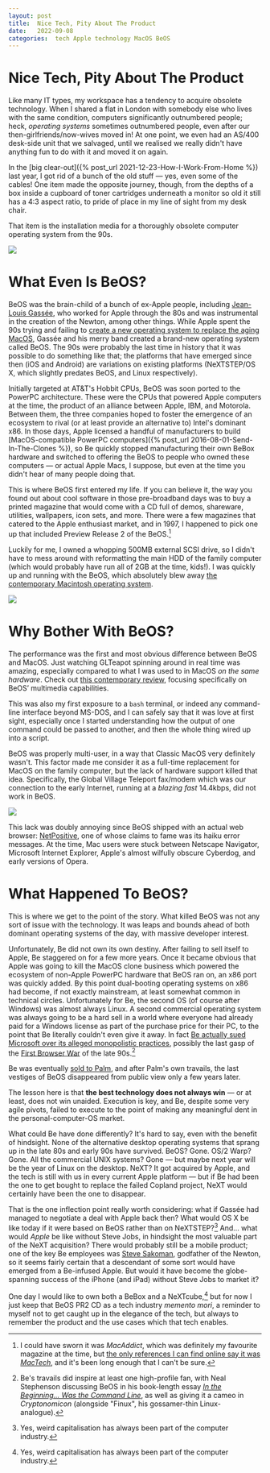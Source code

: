```yaml
---
layout: post
title:  Nice Tech, Pity About The Product 
date:   2022-09-08 
categories:  tech Apple technology MacOS BeOS 
---
```


# Nice Tech, Pity About The Product


Like many IT types, my workspace has a tendency to acquire obsolete technology. When I shared a flat in London with somebody else who lives with the same condition, computers significantly outnumbered people; heck, *operating systems* sometimes outnumbered people, even after our then-girlfriends/now-wives moved in! At one point, we even had an AS/400 desk-side unit that we salvaged, until we realised we really didn't have anything fun to do with it and moved it on again.

In the [big clear-out]({% post_url 2021-12-23-How-I-Work-From-Home %}) last year, I got rid of a bunch of the old stuff — yes, even some of the cables! One item made the opposite journey, though, from the depths of a box inside a cupboard of toner cartridges underneath a monitor so old it still has a 4:3 aspect ratio, to pride of place in my line of sight from my desk chair.

That item is the installation media for a thoroughly obsolete computer operating system from the 90s.

![](/images/110350.jpeg)

# What Even Is BeOS?

BeOS was the brain-child of a bunch of ex-Apple people, including [Jean-Louis Gassée](https://en.wikipedia.org/wiki/Jean-Louis_Gass%C3%A9e), who worked for Apple through the 80s and was instrumental in the creation of the Newton, among other things. While Apple spent the 90s trying and failing to [create a new operating system to replace the aging MacOS](https://en.wikipedia.org/wiki/Copland_(operating_system)), Gassée and his merry band created a brand-new operating system called BeOS. The 90s were probably the last time in history that it was possible to do something like that; the platforms that have emerged since then (iOS and Android) are variations on existing platforms (NeXTSTEP/OS X, which slightly predates BeOS, and Linux respectively).

Initially targeted at AT&T's Hobbit CPUs, BeOS was soon ported to the PowerPC architecture. These were the CPUs that powered Apple computers at the time, the product of an alliance between Apple, IBM, and Motorola. Between them, the three companies hoped to foster the emergence of an ecosystem to rival (or at least provide an alternative to) Intel's dominant x86. In those days, Apple licensed a handful of manufacturers to build [MacOS-compatible PowerPC computers]({% post_url 2016-08-01-Send-In-The-Clones %}), so Be quickly stopped manufacturing their own BeBox hardware and switched to offering the BeOS to people who owned these computers — or actual Apple Macs, I suppose, but even at the time you didn't hear of many people doing that.

This is where BeOS first entered my life. If you can believe it, the way you found out about cool software in those pre-broadband days was to buy a printed magazine that would come with a CD full of demos, shareware, utilities, wallpapers, icon sets, and more. There were a few magazines that catered to the Apple enthusiast market, and in 1997, I happened to pick one up that included Preview Release 2 of the BeOS.[^1]

Luckily for me, I owned a whopping 500MB external SCSI drive, so I didn't have to mess around with reformatting the main HDD of the family computer (which would probably have run all of 2GB at the time, kids!). I was quickly up and running with the BeOS, which absolutely blew away [the contemporary Macintosh operating system](<https://en.wikipedia.org/wiki/Mac_OS_8>).

![](/images/110421.jpeg)

# Why Bother With BeOS?

The performance was the first and most obvious difference between BeOS and MacOS. Just watching GLTeapot spinning around in real time was amazing, especially compared to what I was used to in MacOS *on the same hardware*. Check out [this contemporary review](<https://www.soundonsound.com/people/beos-operating-system-overview>), focusing specifically on BeOS’ multimedia capabilities.

This was also my first exposure to a `bash` terminal, or indeed any command-line interface beyond MS-DOS, and I can safely say that it was love at first sight, especially once I started understanding how the output of one command could be passed to another, and then the whole thing wired up into a script.

BeOS was properly multi-user, in a way that Classic MacOS very definitely wasn't. This factor made me consider it as a full-time replacement for MacOS on the family computer, but the lack of hardware support killed that idea. Specifically, the Global Village Teleport fax/modem which was our connection to the early Internet, running at a *blazing fast* 14.4kbps, did not work in BeOS.

![](/images/110437.jpeg)

This lack was doubly annoying since BeOS shipped with an actual web browser: [NetPositive](https://www.listofpopular.com/computers/list-of-world-best-and-fastest-web-browser-ever/netpositive-for-beos/), one of whose claims to fame was its haiku error messages. At the time, Mac users were stuck between Netscape Navigator, Microsoft Internet Explorer, Apple's almost wilfully obscure Cyberdog, and early versions of Opera.

# What Happened To BeOS?

This is where we get to the point of the story. What killed BeOS was not any sort of issue with the technology. It was leaps and bounds ahead of both dominant operating systems of the day, with massive developer interest.

Unfortunately, Be did not own its own destiny. After failing to sell itself to Apple, Be staggered on for a few more years. Once it became obvious that Apple was going to kill the MacOS clone business which powered the ecosystem of non-Apple PowerPC hardware that BeOS ran on, an x86 port was quickly added. By this point dual-booting operating systems on x86 had become, if not exactly mainstream, at least somewhat common in technical circles. Unfortunately for Be, the second OS (of course after Windows) was almost always Linux. A second commercial operating system was always going to be a hard sell in a world where everyone had already paid for a Windows license as part of the purchase price for their PC, to the point that Be literally couldn't even give it away. In fact [Be actually sued Microsoft over its alleged monopolistic practices](https://money.cnn.com/2002/02/19/companies/beos/index.htm), possibly the last gasp of the [First Browser War](https://en.wikipedia.org/wiki/Browser_wars#First_Browser_War_(1995–2001)) of the late 90s.[^2]

Be was eventually [sold to Palm](https://arstechnica.com/uncategorized/2001/11/2549-2/), and after Palm's own travails, the last vestiges of BeOS disappeared from public view only a few years later.

The lesson here is that **the best technology does not always win** — or at least, does not win unaided. Execution is key, and Be, despite some very agile pivots, failed to execute to the point of making any meaningful dent in the personal-computer-OS market.

What could Be have done differently? It's hard to say, even with the benefit of hindsight. None of the alternative desktop operating systems that sprang up in the late 80s and early 90s have survived. BeOS? Gone. OS/2 Warp? Gone. All the commercial UNIX systems? Gone — but maybe next year will be the year of Linux on the desktop. NeXT? It got acquired by Apple, and the tech is still with us in every current Apple platform — but if Be had been the one to get bought to replace the failed Copland project, NeXT would certainly have been the one to disappear.

That is the one inflection point really worth considering: what if Gassée had managed to negotiate a deal with Apple back then? What would OS X be like today if it were based on BeOS rather than on NeXTSTEP?[^3] And… what would *Apple* be like without Steve Jobs, in hindsight the most valuable part of the NeXT acquisition? There would probably still be a mobile product; one of the key Be employees was [Steve Sakoman](https://en.wikipedia.org/wiki/Steve_Sakoman), godfather of the Newton, so it seems fairly certain that a descendant of some sort would have emerged from a Be-infused Apple. But would it have become the globe-spanning success of the iPhone (and iPad) without Steve Jobs to market it?

One day I would like to own both a BeBox and a NeXTcube,[^3] but for now I just keep that BeOS PR2 CD as a tech industry *memento mori*, a reminder to myself not to get caught up in the elegance of the tech, but always to remember the product and the use cases which that tech enables.

[^1]: I could have sworn it was *MacAddict*, which was definitely my favourite magazine at the time, but [the only references I can find online say it was *MacTech*](https://www.mactech.com/1997/10/08/md1-beos-preview-release-2/), and it's been long enough that I can't be sure.

[^2]: Be's travails did inspire at least one high-profile fan, with Neal Stephenson discussing BeOS in his book-length essay [*In the Beginning... Was the Command Line*](https://en.wikipedia.org/wiki/In_the_Beginning..._Was_the_Command_Line), as well as giving it a cameo in *Cryptonomicon* (alongside "Finux", his gossamer-thin Linux-analogue).

[^3]: Yes, weird capitalisation has always been part of the computer industry.

